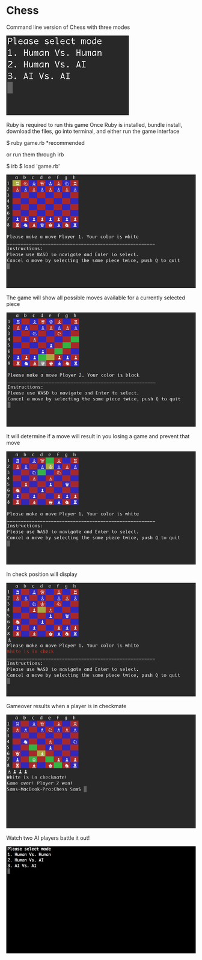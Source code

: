 # Chess
Command line version of Chess with three modes

![modeselect]

Ruby is required to run this game
Once Ruby is installed, bundle install, download the files, go into terminal, and either run the game interface

$ ruby game.rb \*recommended

or run them through irb

$ irb $ load 'game.rb'

![start]

The game will show all possible moves available for a currently selected piece

![possible]

It will determine if a move will result in you losing a game and prevent that move

![prevents]

In check position will display

![check]

Gameover results when a player is in checkmate

![gameover]

Watch two AI players battle it out!

![aivsai]


[start]: ./pictures/start.png
[possible]: ./pictures/possible.png
[prevents]: ./pictures/prevents.png
[check]: ./pictures/check.png
[gameover]: ./pictures/gameover.png
[aivsai]: ./pictures/aivsai.gif
[modeselect]: ./pictures/mode_select.png
